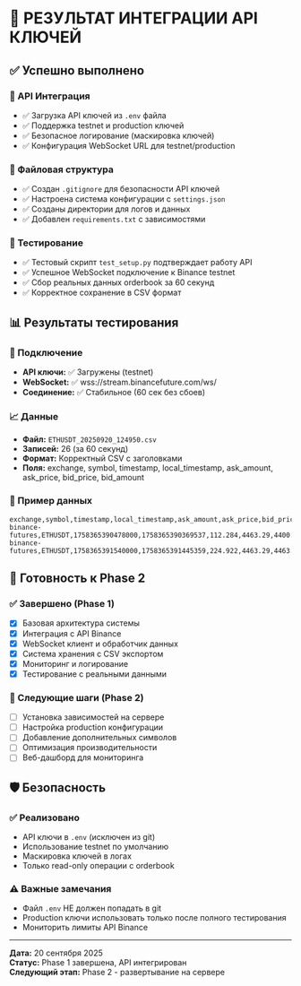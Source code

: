 # 🎯 РЕЗУЛЬТАТ ИНТЕГРАЦИИ API КЛЮЧЕЙ

## ✅ Успешно выполнено

### 🔐 API Интеграция
- ✅ Загрузка API ключей из `.env` файла
- ✅ Поддержка testnet и production ключей
- ✅ Безопасное логирование (маскировка ключей)
- ✅ Конфигурация WebSocket URL для testnet/production

### 📁 Файловая структура
- ✅ Создан `.gitignore` для безопасности API ключей
- ✅ Настроена система конфигурации с `settings.json`
- ✅ Созданы директории для логов и данных
- ✅ Добавлен `requirements.txt` с зависимостями

### 🧪 Тестирование
- ✅ Тестовый скрипт `test_setup.py` подтверждает работу API
- ✅ Успешное WebSocket подключение к Binance testnet
- ✅ Сбор реальных данных orderbook за 60 секунд
- ✅ Корректное сохранение в CSV формат

## 📊 Результаты тестирования

### 🔗 Подключение
- **API ключи:** ✅ Загружены (testnet)
- **WebSocket:** ✅ wss://stream.binancefuture.com/ws/
- **Соединение:** ✅ Стабильное (60 сек без сбоев)

### 📈 Данные
- **Файл:** `ETHUSDT_20250920_124950.csv`
- **Записей:** 26 (за 60 секунд)
- **Формат:** Корректный CSV с заголовками
- **Поля:** exchange, symbol, timestamp, local_timestamp, ask_amount, ask_price, bid_price, bid_amount

### 📝 Пример данных
```csv
exchange,symbol,timestamp,local_timestamp,ask_amount,ask_price,bid_price,bid_amount
binance-futures,ETHUSDT,1758365390478000,1758365390369537,112.284,4463.29,4400.5,17.596
binance-futures,ETHUSDT,1758365391540000,1758365391445359,224.922,4463.29,4463.29,0.0
```

## 🚀 Готовность к Phase 2

### ✅ Завершено (Phase 1)
- [x] Базовая архитектура системы
- [x] Интеграция с API Binance
- [x] WebSocket клиент и обработчик данных
- [x] Система хранения с CSV экспортом
- [x] Мониторинг и логирование
- [x] Тестирование с реальными данными

### 🎯 Следующие шаги (Phase 2)
- [ ] Установка зависимостей на сервере
- [ ] Настройка production конфигурации
- [ ] Добавление дополнительных символов
- [ ] Оптимизация производительности
- [ ] Веб-дашборд для мониторинга

## 🛡️ Безопасность

### ✅ Реализовано
- API ключи в `.env` (исключен из git)
- Использование testnet по умолчанию
- Маскировка ключей в логах
- Только read-only операции с orderbook

### ⚠️ Важные замечания
- Файл `.env` НЕ должен попадать в git
- Production ключи использовать только после полного тестирования
- Мониторить лимиты API Binance

---

**Дата:** 20 сентября 2025  
**Статус:** Phase 1 завершена, API интегрирован  
**Следующий этап:** Phase 2 - развертывание на сервере